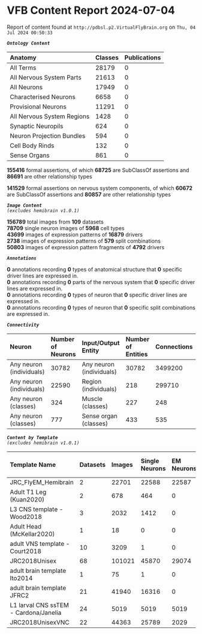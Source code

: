 
VFB Content Report 2024-07-04
=============================


Report of content found at ``http://pdbsl.p2.VirtualFlyBrain.org`` on ``Thu, 04 Jul 2024 00:50:33``  
  
***``Ontology Content``***  

|Anatomy|Classes|Publications|
| :--- | :--- | :--- |
|All Terms|28179|0|
|All Nervous System Parts|21613|0|
|All Neurons|17949|0|
|Characterised Neurons|6658|0|
|Provisional Neurons|11291|0|
|All Nervous System Regions|1428|0|
|Synaptic Neuropils|624|0|
|Neuron Projection Bundles|594|0|
|Cell Body Rinds|132|0|
|Sense Organs|861|0|
  
  
**155416** formal assertions, of which **68725** are SubClassOf assertions and **86691** are other relationship types  
  
**141529** formal assertions on nervous system components, of which **60672** are SubClassOf assertions and **80857** are other relationship types  
  
***``Image Content``***  
*``(excludes hemibrain v1.0.1)``*  
  
**156789** total images from **109** datasets  
**78709** single neuron images of **5968** cell types  
**43699** images of expression patterns of **16879** drivers  
**2738** images of expression patterns of **579** split combinations  
**50803** images of expression pattern fragments of **4792** drivers  
  
***``Annotations``***  
  
**0** annotations recording **0** types of anatomical structure that **0** specific driver lines are expressed in.  
**0** annotations recording **0** parts of the nervous system that **0** specific driver lines are expressed in.  
**0** annotations recording **0** types of neuron that **0** specific driver lines are expressed in.  
**0** annotations recording **0** types of neuron that **0** specific split combinations are expressed in.  
  
***``Connectivity``***  

|Neuron|Number of Neurons|Input/Output Entity|Number of Entities|Connections|
| :--- | :--- | :--- | :--- | :--- |
|Any neuron (individuals)|30782|Any neuron (individuals)|30782|3499200|
|Any neuron (individuals)|22590|Region (individuals)|218|299710|
|Any neuron (classes)|324|Muscle (classes)|227|248|
|Any neuron (classes)|777|Sense organ (classes)|433|535|
  
  
  
***``Content by Template``***  
*``(excludes hemibrain v1.0.1)``*  

|Template Name|Datasets|Images|Single Neurons|EM Neurons|Full Expression Patterns|Split Expression Patterns|Partial Expression Patterns|Painted domains|
| :--- | :--- | :--- | :--- | :--- | :--- | :--- | :--- | :--- |
|JRC_FlyEM_Hemibrain|2|22701|22588|22587|0|0|0|114|
|Adult T1 Leg (Kuan2020)|2|678|464|0|0|0|0|4|
|L3 CNS template - Wood2018|3|2032|1412|0|0|0|1773|255|
|Adult Head (McKellar2020)|1|18|0|0|0|0|0|0|
|adult VNS template - Court2018|10|3209|1|0|3185|486|0|22|
|JRC2018Unisex|68|101021|45870|29074|32160|1633|38796|46|
|adult brain template Ito2014|1|75|1|0|0|0|0|75|
|adult brain template JFRC2|21|41940|16316|0|25272|600|16127|58|
|L1 larval CNS ssTEM - Cardona/Janelia|24|5019|5019|5019|0|0|0|0|
|JRC2018UnisexVNC|22|44363|25789|2029|8314|625|10240|23780|
  
